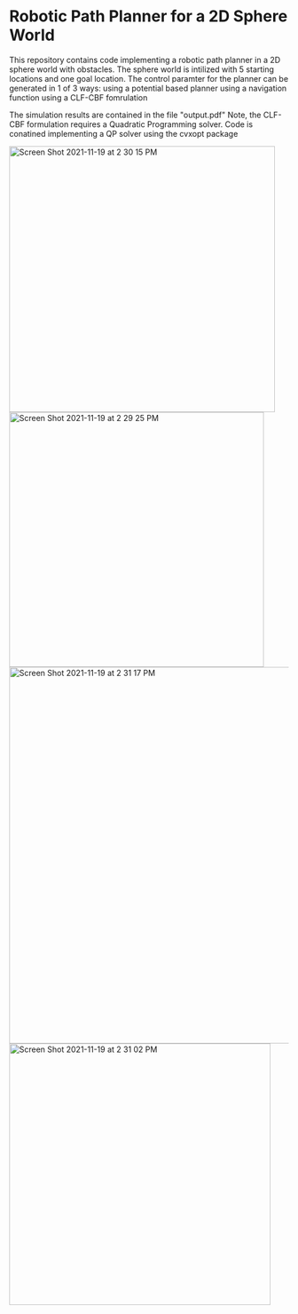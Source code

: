 # Robotic Path Planner for a 2D Sphere World
This repository contains code implementing a robotic path planner in a 2D sphere world with obstacles.
The sphere world is intilized with 5 starting locations and one goal location.
The control paramter for the planner can be generated in 1 of 3 ways:
 using a potential based planner
 using a navigation function
 using a CLF-CBF fomrulation

The simulation results are contained in the file "output.pdf"
Note, the CLF-CBF formulation requires a Quadratic Programming solver.
Code is conatined implementing a QP solver using the cvxopt package

 <img width="479" alt="Screen Shot 2021-11-19 at 2 30 15 PM" src="https://user-images.githubusercontent.com/55464981/142680720-a95a385e-74e8-4450-9a22-46b589536bc0.png">
<img width="459" alt="Screen Shot 2021-11-19 at 2 29 25 PM" src="https://user-images.githubusercontent.com/55464981/142680588-ee8cb8a1-18ac-4d92-906b-87a8d522c513.png">
<img width="678" alt="Screen Shot 2021-11-19 at 2 31 17 PM" src="https://user-images.githubusercontent.com/55464981/142680852-236d06ed-5254-4f2d-9b33-bb27d7d17129.png">
<img width="471" alt="Screen Shot 2021-11-19 at 2 31 02 PM" src="https://user-images.githubusercontent.com/55464981/142680854-083b1aad-a37d-4348-8438-db07ec0e59a8.png">
